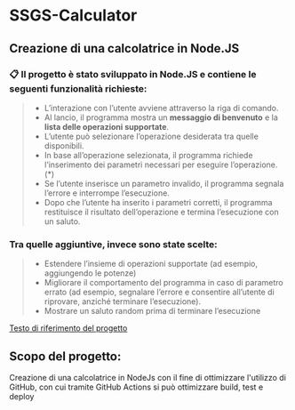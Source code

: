 # SSGS-Calculator
## Creazione di una calcolatrice in Node.JS
### 📋 Il progetto è stato sviluppato in **Node.JS** e contiene le seguenti funzionalità richieste:

> * L’interazione con l’utente avviene attraverso la riga di comando.
> * Al lancio, il programma mostra un **messaggio di benvenuto** e la **lista delle operazioni
supportate**.
> * L’utente può selezionare l’operazione desiderata tra quelle disponibili.
> * In base all’operazione selezionata, il programma richiede l’inserimento dei parametri
necessari per eseguire l’operazione. (*)
> * Se l’utente inserisce un parametro invalido, il programma segnala l’errore e interrompe
l’esecuzione.
> * Dopo che l’utente ha inserito i parametri corretti, il programma restituisce il risultato
dell’operazione e termina l’esecuzione con un saluto.



### Tra quelle aggiuntive, invece sono state scelte:
> * Estendere l’insieme di operazioni supportate (ad esempio, aggiungendo le potenze)
> * Migliorare il comportamento del programma in caso di parametro errato (ad esempio,
segnalare l’errore e consentire all’utente di riprovare, anziché terminare l’esecuzione).
> * Mostrare un saluto random prima di terminare l’esecuzione

[ Testo di riferimento del progetto ](https://github.com/ChrisHerrera03/ssgs-calculator/blob/main/ssgs-calc/progetto_riferimento.pdf)

## Scopo del progetto:
Creazione di una calcolatrice in NodeJs con il fine di ottimizzare l'utilizzo di GitHub, con cui tramite GitHub Actions si può ottimizzare build, test e deploy
